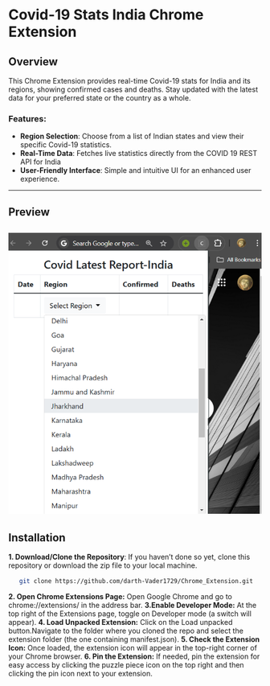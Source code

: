 # Covid-19 Stats India Chrome Extension

## Overview
This Chrome Extension provides real-time Covid-19 stats for India and its regions, showing confirmed cases and deaths. Stay updated with the latest data for your preferred state or the country as a whole.


### Features:
- **Region Selection**: Choose from a list of Indian states and view their specific Covid-19 statistics.
- **Real-Time Data**: Fetches live statistics directly from the COVID 19 REST API for India
- **User-Friendly Interface**: Simple and intuitive UI for an enhanced user experience.
---
## Preview
![Extension Screenshot](https://raw.githubusercontent.com/darth-Vader1729/Chrome_Extension/refs/heads/main/assests/Screenshot.png)
---

## Installation

**1. Download/Clone the Repository**: If you haven’t done so yet, clone this repository or download the zip file to your local machine.
   ```bash
      git clone https://github.com/darth-Vader1729/Chrome_Extension.git
   ```
**2. Open Chrome Extensions Page:** Open Google Chrome and go to chrome://extensions/ in the address bar.
**3.Enable Developer Mode:** At the top right of the Extensions page, toggle on Developer mode (a switch will appear).
**4. Load Unpacked Extension:** Click on the Load unpacked button.Navigate to the folder where you cloned the repo and select the extension folder (the one containing manifest.json).
**5. Check the Extension Icon:** Once loaded, the extension icon will appear in the top-right corner of your Chrome browser.
**6. Pin the Extension:** If needed, pin the extension for easy access by clicking the puzzle piece icon on the top right and then clicking the pin icon next to your extension.

